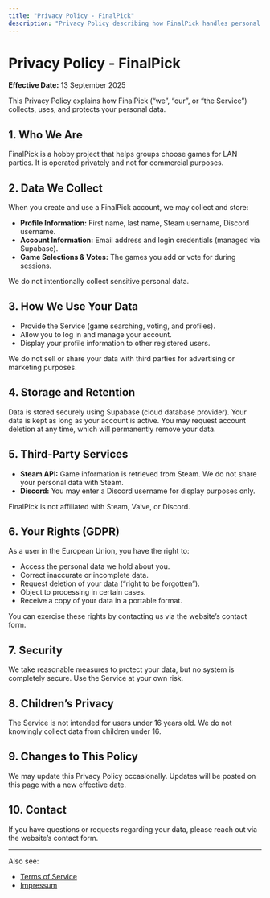 ```yaml
---
title: "Privacy Policy - FinalPick"
description: "Privacy Policy describing how FinalPick handles personal data."
---
```


# Privacy Policy - FinalPick
**Effective Date:** 13 September 2025

This Privacy Policy explains how FinalPick (“we”, “our”, or “the Service”) collects, uses, and protects your personal data.

## 1. Who We Are
FinalPick is a hobby project that helps groups choose games for LAN parties. It is operated privately and not for commercial purposes.

## 2. Data We Collect
When you create and use a FinalPick account, we may collect and store:
- **Profile Information:** First name, last name, Steam username, Discord username.
- **Account Information:** Email address and login credentials (managed via Supabase).
- **Game Selections & Votes:** The games you add or vote for during sessions.

We do not intentionally collect sensitive personal data.

## 3. How We Use Your Data
- Provide the Service (game searching, voting, and profiles).
- Allow you to log in and manage your account.
- Display your profile information to other registered users.

We do not sell or share your data with third parties for advertising or marketing purposes.

## 4. Storage and Retention
Data is stored securely using Supabase (cloud database provider). Your data is kept as long as your account is active. You may request account deletion at any time, which will permanently remove your data.

## 5. Third-Party Services
- **Steam API:** Game information is retrieved from Steam. We do not share your personal data with Steam.
- **Discord:** You may enter a Discord username for display purposes only.

FinalPick is not affiliated with Steam, Valve, or Discord.

## 6. Your Rights (GDPR)
As a user in the European Union, you have the right to:
- Access the personal data we hold about you.
- Correct inaccurate or incomplete data.
- Request deletion of your data (“right to be forgotten”).
- Object to processing in certain cases.
- Receive a copy of your data in a portable format.

You can exercise these rights by contacting us via the website’s contact form.

## 7. Security
We take reasonable measures to protect your data, but no system is completely secure. Use the Service at your own risk.

## 8. Children’s Privacy
The Service is not intended for users under 16 years old. We do not knowingly collect data from children under 16.

## 9. Changes to This Policy
We may update this Privacy Policy occasionally. Updates will be posted on this page with a new effective date.

## 10. Contact
If you have questions or requests regarding your data, please reach out via the website’s contact form.

---

Also see:  
- [Terms of Service](/legal/terms)  
- [Impressum](/legal/impressum)
